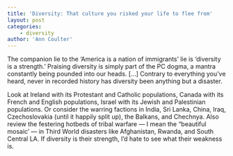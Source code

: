 ```yaml
---
title: 'Diversity: That culture you risked your life to flee from'
layout: post
categories:
    - diversity
author: 'Ann Coulter'
---
```


The companion lie to the ‘America is a nation of immigrants’ lie is ‘diversity is a strength.’ Praising diversity is simply part of the PC dogma, a mantra constantly being pounded into our heads. \[…\] Contrary to everything you’ve heard, never in recorded history has diversity been anything but a disaster.  
  
Look at Ireland with its Protestant and Catholic populations, Canada with its French and English populations, Israel with its Jewish and Palestinian populations. Or consider the warring factions in India, Sri Lanka, China, Iraq, Czechoslovakia (until it happily split up), the Balkans, and Chechnya. Also review the festering hotbeds of tribal warfare — I mean the “beautiful mosaic’ — in Third World disasters like Afghanistan, Rwanda, and South Central LA. If diversity is their strength, I’d hate to see what their weakness is.